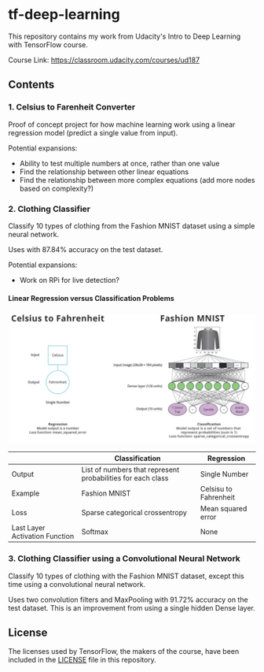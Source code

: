 # tf-deep-learning
This repository contains my work from Udacity's Intro to Deep Learning with TensorFlow course.  

Course Link: https://classroom.udacity.com/courses/ud187  


## Contents

### 1. Celsius to Farenheit Converter 
Proof of concept project for how machine learning work using a linear regression model (predict a single value from input).

Potential expansions: 
- Ability to test multiple numbers at once, rather than one value 
- Find the relationship between other linear equations
- Find the relationship between more complex equations (add more nodes based on complexity?)


### 2. Clothing Classifier  
Classify 10 types of clothing from the Fashion MNIST dataset using a simple neural network.  

Uses with 87.84% accuracy on the test dataset.

Potential expansions:
- Work on RPi for live detection?


#### Linear Regression versus Classification Problems

![](images/regression_v_classification.PNG)

| | Classification | Regression |
|-|----------------|------------|
|Output| List of numbers that represent probabilities for each class| Single Number|
|Example| Fashion MNIST | Celsisu to Fahrenheit|
|Loss | Sparse categorical crossentropy | Mean squared error|
|Last Layer Activation Function| Softmax | None |


### 3. Clothing Classifier using a Convolutional Neural Network
Classify 10 types of clothing with the Fashion MNIST dataset, except this time using a convolutional neural network.  

Uses two convolution filters and MaxPooling with 91.72% accuracy on the test dataset. This is an improvement from using a single hidden Dense layer.


## License

The licenses used by TensorFlow, the makers of the course, have been included in the [LICENSE](license) file in this repository. 
